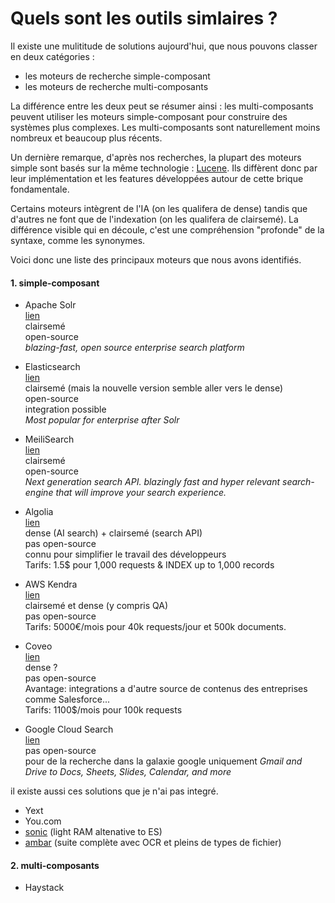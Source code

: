 # Quels sont les outils simlaires ?

Il existe une mulititude de solutions aujourd'hui, que nous pouvons classer en deux catégories :
- les moteurs de recherche simple-composant
- les moteurs de recherche multi-composants  

La différence entre les deux peut se résumer ainsi : les multi-composants peuvent utiliser les moteurs simple-composant pour construire des systèmes plus complexes.
Les multi-composants sont naturellement moins nombreux et beaucoup plus récents.

Un dernière remarque, d'après nos recherches, la plupart des moteurs simple sont basés sur la même technologie : [Lucene](https://lucene.apache.org/).
Ils diffèrent donc par leur implémentation et les features développées autour de cette brique fondamentale.

Certains moteurs intègrent de l'IA (on les qualifera de dense) tandis que d'autres ne font que de l'indexation (on les qualifera de clairsemé).
La différence visible qui en découle, c'est une compréhension "profonde" de la syntaxe, comme les synonymes.


Voici donc une liste des principaux moteurs que nous avons identifiés.

#### 1. simple-composant
- Apache Solr  
[lien](https://solr.apache.org/)  
clairsemé  
open-source  
_blazing-fast, open source enterprise search platform_  

- Elasticsearch  
[lien](https://www.elastic.co/)  
clairsemé (mais la nouvelle version semble aller vers le dense)  
open-source  
integration possible  
_Most popular for enterprise after Solr_    
- MeiliSearch  
[lien](https://www.meilisearch.com/)  
clairsemé  
open-source  
_Next generation search API. blazingly fast and hyper relevant search-engine that will improve your search experience._

- Algolia  
[lien](https://www.algolia.com/)  
dense (AI search) + clairsemé (search API)  
pas open-source  
connu pour simplifier le travail des développeurs  
Tarifs: 1.5$ pour 1,000 requests & INDEX up to 1,000 records  

- AWS Kendra  
[lien](https://aws.amazon.com/kendra/)  
clairsemé et dense (y compris QA)  
pas open-source  
Tarifs: 5000€/mois pour 40k requests/jour et 500k documents.

- Coveo  
[lien](https://www.coveo.com/en/products/platform)  
dense ?  
pas open-source  
Avantage: integrations a d'autre source de contenus des entreprises comme Salesforce...   
Tarifs: 1100$/mois pour 100k requests  

- Google Cloud Search  
[lien](https://workspace.google.com/products/cloud-search/)  
pas open-source  
pour de la recherche dans la galaxie google uniquement *Gmail and Drive to Docs, Sheets, Slides, Calendar, and more*  

il existe aussi ces solutions que je n'ai pas integré.
- Yext  
- You.com  
- [sonic](https://github.com/valeriansaliou/sonic) (light RAM altenative to ES)
- [ambar](https://ambar.cloud/) (suite complète avec OCR et pleins de types de fichier)

#### 2. multi-composants  

- Haystack
